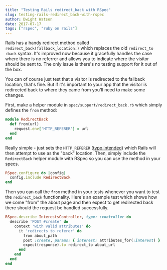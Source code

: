 ```yaml
---
title: "Testing Rails redirect_back with RSpec"
slug: testing-rails-redirect_back-with-rspec
author: Dwight Watson
date: 2017-07-17
tags: ["rspec", "ruby on rails"]
---
```


Rails has a handy redirect method called `redirect_back(fallback_location:)` which replaces the old `redirect_to :back` syntax. It's improved now because it gracefully handles the case where there is no referrer and allows you to indicate where the visitor should be sent to. The only issue is there's no testing support for it out of the box.

You can of course just test that a visitor is redirected to the fallback location, that's fine. But if it's important to your app that the visitor is redirected back to where they came from you'll need to make some changes.

First, make a helper module in `spec/support/redirect_back.rb` which simply defines the `from` method:

```rb
module RedirectBack
  def from(url)
    request.env['HTTP_REFERER'] = url
  end
end
```

Really simple - just sets the `HTTP_REFERER` ([typo intended](https://en.wikipedia.org/wiki/HTTP_referer)) which Rails will then attempt to use as the "back" location. Then, simply include the `RedirectBack` helper module with RSpec so you can use the method in your specs.

```rb
RSpec.configure do |config|
  config.include RedirectBack
end
```

Then you can call the `from` method in your tests whenever you want to test the `redirect_back` functionality. Here's an example test which shows how we come "from" the about page and then expect to get redirected back there should the request be handled successfully.

```rb
RSpec.describe InterestsController, type: :controller do
  describe 'POST #create' do
    context 'with valid attributes' do
      it 'redirects to referer' do
        from about_path
        post :create, params: { interest: attributes_for(:interest) }
        expect(response).to redirect_to about_url
      end
    end
  end
end
```
